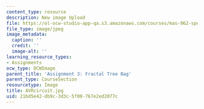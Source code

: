 ```yaml
---
content_type: resource
description: New image Upload
file: https://ol-ocw-studio-app-qa.s3.amazonaws.com/courses/mas-962-special-topics-new-textiles-spring-2010/21bd5e42db9c3d3c5f00767e2ed2077c_AVRcircuit.jpg
file_type: image/jpeg
image_metadata:
  caption: ''
  credit: ''
  image-alt: ''
learning_resource_types:
- Assignments
ocw_type: OCWImage
parent_title: 'Assignment 3: Fractal Tree Bag'
parent_type: CourseSection
resourcetype: Image
title: AVRcircuit.jpg
uid: 21bd5e42-db9c-3d3c-5f00-767e2ed2077c
---
```

